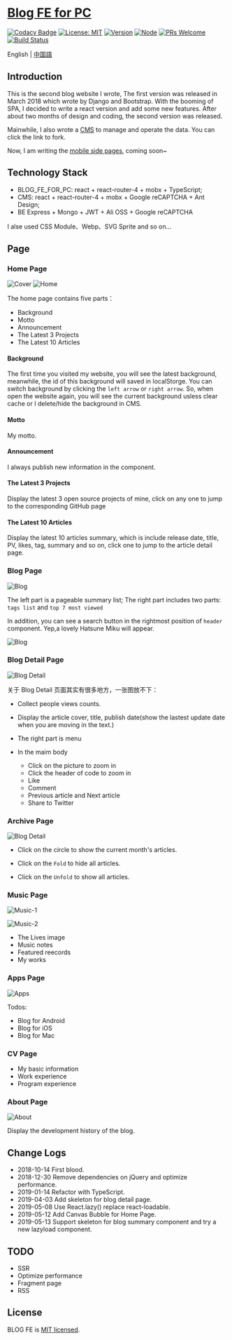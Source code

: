 # [Blog FE for PC](https://wwww.yanceyleo.com/)

[![Codacy Badge](https://api.codacy.com/project/badge/Grade/5b925ed8c8c64f379dea6f8b685a731b)](https://app.codacy.com/app/YanceyOfficial/BLOG_FE?utm_source=github.com&utm_medium=referral&utm_content=Yancey-Blog/BLOG_FE&utm_campaign=Badge_Grade_Dashboard)
[![License: MIT](https://img.shields.io/badge/License-MIT-green.svg)](https://opensource.org/licenses/MIT)
[![Version](https://img.shields.io/badge/version-2.4.1-blue.svg)](https://github.com/Yancey-Blog/BLOG_FE)
[![Node](https://img.shields.io/badge/node-%3E%3D8.0.0-green.svg)](https://github.com/Yancey-Blog/BLOG_FE)
[![PRs Welcome](https://img.shields.io/badge/PRs-welcome-green.svg)](https://github.com/Yancey-Blog/BLOG_FE/pulls)
[![Build Status](https://travis-ci.org/Yancey-Blog/BLOG_FE.svg?branch=master)](https://travis-ci.org/Yancey-Blog/BLOG_FE)

English | [中国語](https://github.com/Yancey-Blog/BLOG_FE/blob/master/README_ZH.md)

## Introduction

This is the second blog website I wrote, The first version was released in March 2018 which wrote by Django and Bootstrap. With the booming of SPA, I decided to write a react version and add some new features. After about two months of design and coding, the second version was released.

Mainwhile, I also wrote a [CMS](https://github.com/Yancey-Blog/BLOG_CMS/) to manage and operate the data. You can click the link to fork.

Now, I am writing the [mobile side pages](https://github.com/Yancey-Blog/BLOG_WAP/), coming soon~

## Technology Stack

- BLOG_FE_FOR_PC: react + react-router-4 + mobx + TypeScript;
- CMS: react + react-router-4 + mobx + Google reCAPTCHA + Ant Design;
- BE Express + Mongo + JWT + Ali OSS + Google reCAPTCHA

I alse used CSS Module、Webp、SVG Sprite and so on...

## Page

### Home Page

![Cover](https://yancey-assets.oss-cn-beijing.aliyuncs.com/Jietu20190513-120854%402x.jpg)
![Home](https://yancey-assets.oss-cn-beijing.aliyuncs.com/Jietu20181017-174609@2x.jpg?x-oss-process=image/quality,Q_60)

The home page contains five parts：

- Background
- Motto
- Announcement
- The Latest 3 Projects
- The Latest 10 Articles

#### Background

The first time you visited my website, you will see the latest background, meanwhile, the id of this background will saved in localStorge. You can switch background by clicking the `left arrow` or `right arrow`. So, when open the website again, you will see the current background usless clear cache or I delete/hide the background in CMS.

#### Motto

My motto.

#### Announcement

I always publish new information in the component.

#### The Latest 3 Projects

Display the latest 3 open source projects of mine, click on any one to jump to the corresponding GitHub page

#### The Latest 10 Articles

Display the latest 10 articles summary, which is include release date, title, PV, likes, tag, summary and so on, click one to jump to the article detail page.

### Blog Page

![Blog](https://yancey-assets.oss-cn-beijing.aliyuncs.com/Jietu20181017-181438@2x.jpg?x-oss-process=image/quality,Q_60)

The left part is a pageable summary list; The right part includes two parts: `tags list` and `top 7 most viewed`

In addition, you can see a search button in the rightmost position of `header` component. Yep,a lovely Hatsune Miku will appear.

![Blog](https://yancey-assets.oss-cn-beijing.aliyuncs.com/Jietu20181017-181947.jpg?x-oss-process=image/quality,Q_60)

### Blog Detail Page

![Blog Detail](https://yancey-assets.oss-cn-beijing.aliyuncs.com/Jietu20181017-182519@2x.jpg?x-oss-process=image/quality,Q_20)

关于 Blog Detail 页面其实有很多地方，一张图放不下：

- Collect people views counts.

- Display the article cover, title, publish date(show the lastest update date when you are moving in the text.)

- The right part is menu

- In the maim body

  - Click on the picture to zoom in
  - Click the header of code to zoom in
  - Like
  - Comment
  - Previous article and Next article
  - Share to Twitter

### Archive Page

![Blog Detail](https://yancey-assets.oss-cn-beijing.aliyuncs.com/Jietu20181017-183530@2x.jpg?x-oss-process=image/quality,Q_60)

- Click on the circle to show the current month's articles.

- Click on the `Fold` to hide all articles.

- Click on the `Unfold` to show all articles.

### Music Page

![Music-1](https://yancey-assets.oss-cn-beijing.aliyuncs.com/Jietu20181017-184221%402x.jpg?x-oss-process=image/quality,Q_60)

![Music-2](https://yancey-assets.oss-cn-beijing.aliyuncs.com/Jietu20181017-184130@2x.jpg?x-oss-process=image/quality,Q_10)

- The Lives image
- Music notes
- Featured reecords
- My works

### Apps Page

![Apps](https://yancey-assets.oss-cn-beijing.aliyuncs.com/Jietu20181017-185001@2x.jpg?x-oss-process=image/quality,Q_60)

Todos:

- Blog for Android
- Blog for iOS
- Blog for Mac

### CV Page

- My basic information
- Work experience
- Program experience

### About Page

![About](https://yancey-assets.oss-cn-beijing.aliyuncs.com/Jietu20181017-185855@2x.jpg?x-oss-process=image/quality,Q_10)

Display the development history of the blog.

## Change Logs

- 2018-10-14 First blood.
- 2018-12-30 Remove dependencies on jQuery and optimize performance.
- 2019-01-14 Refactor with TypeScript.
- 2019-04-03 Add skeleton for blog detail page.
- 2019-05-08 Use React.lazy() replace react-loadable.
- 2019-05-12 Add Canvas Bubble for Home Page.
- 2019-05-13 Support skeleton for blog summary component and try a new lazyload component.

## TODO

- SSR
- Optimize performance
- Fragment page
- RSS

## License

BLOG FE is [MIT licensed](https://opensource.org/licenses/MIT).
